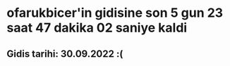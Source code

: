 # ofarukbicer'in gidisine son 5 gun 23 saat 47 dakika 02 saniye kaldi

## Gidis tarihi: 30.09.2022 :(